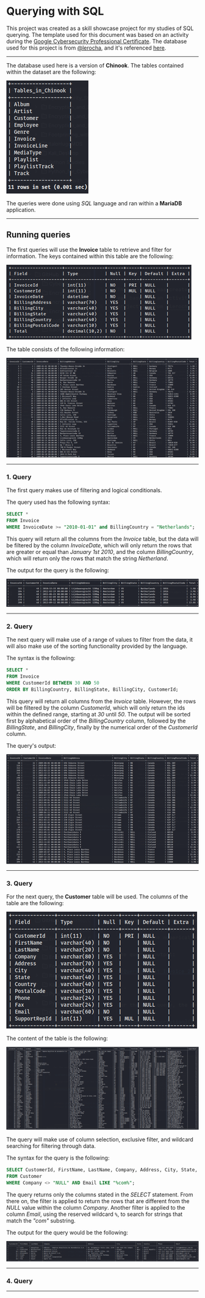 # Querying with SQL  

This project was created as a skill showcase project for my studies of SQL querying. The template used for this document
was based on an activity during the [Google Cybersecurity Professional Certificate][link1]. The database used for this
project is from [@lerocha][link3], and it's referenced [here][link2].  

---

The database used here is a version of **Chinook**. The tables contained within the dataset are the following:  

![Database Tables](Database_Tables.png)

The queries were done using *SQL* language and ran within a **MariaDB** application.  

---

## Running queries  

The first queries will use the **Invoice** table to retrieve and filter for information. The keys contained within this
table are the following:  

![Invoice Description](Invoice_Description.png)

The table consists of the following information:  

![Invoice Table Example](Invoice_Table.png)

---

### 1. Query  

The first query makes use of filtering and logical conditionals.  

The query used has the following syntax:  

```sql
SELECT *
FROM Invoice
WHERE InvoiceDate >= "2010-01-01" and BillingCountry = "Netherlands";
```

This query will return all the columns from the *Invoice* table, but the data will be filtered by the column
*InvoiceDate*, which will only return the rows that are greater or equal than *January 1st 2010*, and the column
*BillingCountry*, which will return only the rows that match the string *Netherland*.  

The output for the query is the following:  

![Query Result Invoice 1](Result_Query_1_Invoice.png)

---

### 2. Query  

The next query will make use of a range of values to filter from the data, it will also make use of the sorting
functionality provided by the language.  

The syntax is the following:  

```sql
SELECT *
FROM Invoice
WHERE CustomerId BETWEEN 30 AND 50
ORDER BY BillingCountry, BillingState, BillingCity, CustomerId;
```

This query will return all columns from the *Invoice* table. However, the rows will be filtered by the column
*CustomerId*, which will only return the ids within the defined range, starting at *30* until *50*. The output will be
sorted first by alphabetical order of the *BillingCountry* column, followed by the *BillingState*, and *BillingCity*,
finally by the numerical order of the *CustomerId* column.  

The query's output:  

![Query Result Invoice 2](Result_Query_2_Invoice.png)

---

### 3. Query  

For the next query, the **Customer** table will be used. The columns of the table are the following:  

![Customer Description](Customer_Description.png)

The content of the table is the following:  

![Customer_Content](Customer_Content.png)

The query will make use of column selection, exclusive filter, and wildcard searching for filtering through data.  

The syntax for the query is the following:  

```sql
SELECT CustomerId, FirstName, LastName, Company, Address, City, State, Country, Phone, Email
FROM Customer
WHERE Company <> "NULL" AND Email LIKE "%com%";
```

The query returns only the columns stated in the *SELECT* statement. From there on, the filter is applied to return the
rows that are different from the *NULL* value within the column *Company*. Another filter is applied to the column
*Email*, using the reserved wildcard `%`, to search for strings that match the *"com"* substring.  

The output for the query would be the following:  

![Query Result Customer 1](Result_Query_1_Customer.png)

---

### 4. Query  

---

[link1]: https://www.coursera.org/professional-certificates/google-cybersecurity
[link2]: https://github.com/lerocha/chinook-database/blob/master/ChinookDatabase/DataSources/Chinook_MySql.sql
[link3]: https://github.com/lerocha
